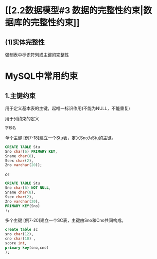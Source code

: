 # [[2.2数据模型#3 数据的完整性约束|数据库的完整性约束]]
## (1)实体完整性
强制表中标识符列或主键的完整性
# MySQL中常用约束

## 1.主键约束
用于定义基本表的主键，起唯一标识作用(不能为NULL，不能重复)

用于列约束的定义
```sql
字段名
```

单个主键
[例7-18]建立一个Stu表，定义Sno为Stu的主键。
```sql
CREATE TABLE Stu
Sno char(6) PRIMARY KEY,
Sname char(8),
Ssex char(2),
Zno varchar(20));
```
or
```sql
CREATE TABLE Stu
Sno char(6) NOT NULL,
Sname char(8),
Ssex char(2),
Zno varchar(20),
PRIMARY KEY(Sno)
);
```

多个主键
[例7-20]建立一个SC表，主键由Sno和Cno共同构成。
```sql
create table sc
sno char(12),
cno char(10) , 
score int,
primary key(sno,cno)
);
```
